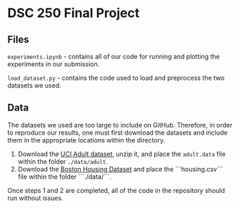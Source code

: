 # DSC 250 Final Project

## Files

```experiments.ipynb``` - contains all of our code for running and plotting the experiments in our submission.

```load_dataset.py``` - contains the code used to load and preprocess the two datasets we used.

## Data

The datasets we used are too large to include on GitHub. Therefore, in order to reproduce our results, one must first download the datasets and include them in the appropriate locations within the directory. 

1. Download the [UCI Adult dataset](https://archive.ics.uci.edu/dataset/2/adult), unzip it, and place the ```adult.data``` file within the folder ```./data/adult```.
2. Download the [Boston Housing Dataset]([https://www.kaggle.com/code/prasadperera/the-boston-housing-dataset](https://www.kaggle.com/code/prasadperera/the-boston-housing-dataset?select=housing.csv)) and place the ```housing.csv``` file within the folder ```./data/```.

Once steps 1 and 2 are completed, all of the code in the repository should run without issues.
